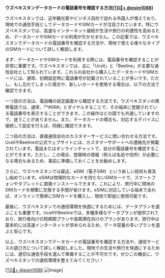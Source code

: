 **ウズベキスタンデータカードの電話番号を確認する方法[[TG💪+ @esim1088](https://t.me/s/esim1088)]**

ウズベキスタンでは、近年観光客やビジネス目的で訪れる外国人が増えており、現地での通信手段としてデータカードやSIMカードが注目されています。特にウズベキスタンでは、高速なインターネット接続が生活や旅行の利便性を高めるため、データカードやSIMカードの利用が欠かせません。この記事では、ウズベキスタンでデータカードの電話番号を確認する方法や、現地で使える様々なタイプのSIMカードについて詳しく解説します。

まず、データカードやSIMカードを利用する際には、電話番号を確認することが非常に重要です。ウズベキスタンでは、主に「Ucell」と「Beeline」が主要な通信会社として知られています。これらの会社から購入したデータカードやSIMカードには、通常、初期設定時に電話番号が記載されていることが多いです。ただし、もし忘れてしまった場合や、新しいカードを使用する場合は、以下の方法で確認できます。

一つ目の方法は、電話機の設定画面から確認する方法です。ウズベキスタンの携帯電話では、通常、「*#06#」とダイヤルすることで、その端末に登録されている電話番号を表示することができます。この操作はどの国でも共通していますので、迷うことがありません。また、データカードの場合も、対応するデバイスに接続して設定を行えば、同様に確認できます。

二つ目の方法は、直接通信会社のカスタマーサービスに問い合わせる方法です。UcellやBeelineの公式ウェブサイトには、カスタマーサポートへの連絡先が掲載されています。電話またはオンラインチャットで、自分の電話番号を確認することができます。ただし、この場合、登録時の情報（例えば名前や住所）が必要になる場合もあるため、事前に準備しておくことをお勧めします。

さらに、ウズベキスタンでは最近、eSIM（電子SIM）という新しい技術も普及し始めています。eSIMは物理的なカードを持たないSIMカードで、スマートフォンやタブレットに直接インストールできます。これにより、旅行中に現地のSIMカードを頻繁に交換する手間が省けます。eSIMに対応している端末であれば、オンラインで簡単にSIMカードを購入し、現地で即座に使用可能です。

最後に、ウズベキスタンでの通信環境を快適にするためには、データプランを選ぶことも重要です。UcellやBeelineでは、多種多様なデータプランが提供されており、旅行者向けの短期間プランや長期滞在向けのプランがあります。旅行中は基本的には高速インターネットが求められるため、データ容量の多いプランを選ぶと安心です。

以上、ウズベキスタンでデータカードの電話番号を確認する方法や、通信サービスの選び方について詳しく解説しました。現地での生活や旅行を快適にするためには、適切な通信手段を選んで準備することが不可欠です。ぜひこの機会に、ウズベキスタンでの通信環境を整えてみてください！

[[TG💪+ @esim1088](https://t.me/s/esim1088) ![Image](https://i.postimg.cc/Y0z9fWf4/image.png)]